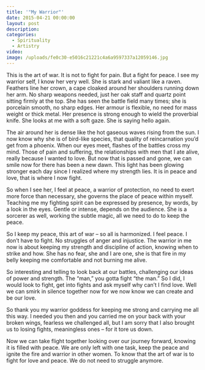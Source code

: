 ```yaml
---
title: '"My Warrior"'
date: 2015-04-21 00:00:00
layout: post
description:
categories:
  - Spirituality
  - Artistry
video: 
image: /uploads/fe0c30-e5016c21221c4a6a9597337a12059146.jpg
---
```



This is the art of war. It is not to fight for pain. But a fight for peace. I see my warrior self, I know her very well. She is stark and valiant like a raven. Feathers line her crown, a cape cloaked around her shoulders running down her arm. No sharp weapons needed, just her oak staff and quartz point sitting firmly at the top. She has seen the battle field many times; she is porcelain smooth, no sharp edges. Her armour is flexible, no need for mass weight or thick metal. Her presence is strong enough to wield the proverbial knife. She looks at me with a soft gaze. She is saying hello again.

The air around her is dense like the hot gaseous waves rising from the sun. I now know why she is of bird-like species, that quality of reincarnation you’d get from a phoenix. When our eyes meet, flashes of the battles cross my mind. Those of pain and suffering, the relationships with men that I ate alive, really because I wanted to love. But now that is passed and gone, we can smile now for there has been a new dawn. This light has been glowing stronger each day since I realized where my strength lies. It is in peace and love, that is where I now fight.

So when I see her, I feel at peace, a warrior of protection, no need to exert more force than necessary, she governs the place of peace within myself. Teaching me my fighting spirit can be expressed by presence, by words, by a look in the eyes. Gentle or intense, depends on the audience. She is a sorcerer as well, working the subtle magic, all we need to do to keep the peace.

So I keep my peace, this art of war – so all is harmonized. I feel peace. I don’t have to fight. No struggles of anger and injustice. The warrior in me now is about keeping my strength and discipline of action, knowing when to strike and how. She has no fear, she and I are one, she is that fire in my belly keeping me comfortable and not burning me alive.

So interesting and telling to look back at our battles, challenging our ideas of power and strength. The “man,” you gotta fight “the man.” So I did, I would look to fight, get into fights and ask myself why can’t I find love. Well we can smirk in silence together now for we now know we can create and be our love.

So thank you my warrior goddess for keeping me strong and carrying me all this way. I needed you then and you carried me on your back with your broken wings, fearless we challenged all, but I am sorry that I also brought us to losing fights, meaningless ones – for it tore us down.

Now we can take flight together looking over our journey forward, knowing it is filled with peace. We are only left with one task, keep the peace and ignite the fire and warrior in other women. To know that the art of war is to fight for love and peace. We do not need to struggle anymore.